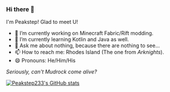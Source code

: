 ### Hi there 👋

I'm Peakstep! Glad to meet U!

- 🔭 I’m currently working on Minecraft Fabric/Rift modding.
- 🌱 I’m currently learning Kotlin and Java as well.
- 💬 Ask me about nothing, because there are nothing to see...
- 📫 How to reach me: Rhodes Island (The one from _Arknights_).
- 😄 Pronouns: He/Him/His

_Seriously, can't Mudrock come alive?_

[![Peakstep233's GitHub stats](https://github-readme-stats.vercel.app/api?username=Peakstep233)](https://github.com/anuraghazra/github-readme-stats)
